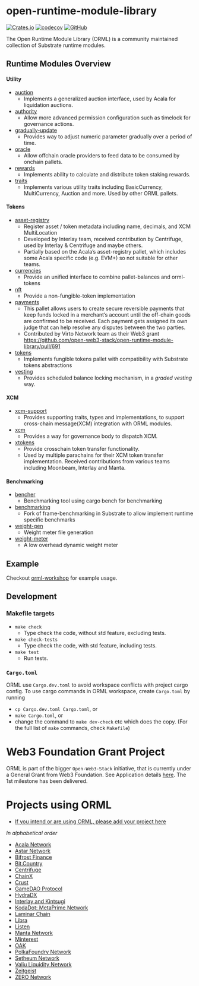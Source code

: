# open-runtime-module-library

[![Crates.io](https://img.shields.io/crates/v/orml-tokens)](https://crates.io/search?q=orml)
[![codecov](https://codecov.io/gh/open-web3-stack/open-runtime-module-library/branch/master/graph/badge.svg?token=FZ4HZYMW9A)](https://codecov.io/gh/open-web3-stack/open-runtime-module-library)
[![GitHub](https://img.shields.io/github/license/open-web3-stack/open-runtime-module-library)](https://github.com/open-web3-stack/open-runtime-module-library/blob/master/LICENSE)

The Open Runtime Module Library (ORML) is a community maintained collection of Substrate runtime modules.

## Runtime Modules Overview

#### Utility
- [auction](https://github.com/open-web3-stack/open-runtime-module-library/tree/master/auction)
	- Implements a generalized auction interface, used by Acala for liquidation auctions.
- [authority](https://github.com/open-web3-stack/open-runtime-module-library/tree/master/authority)
	- Allow more advanced permission configuration such as timelock for governance actions.
- [gradually-update](https://github.com/open-web3-stack/open-runtime-module-library/tree/master/gradually-update)
	- Provides way to adjust numeric parameter gradually over a period of time.
- [oracle](https://github.com/open-web3-stack/open-runtime-module-library/tree/master/oracle)
	- Allow offchain oracle providers to feed data to be consumed by onchain pallets.
- [rewards](https://github.com/open-web3-stack/open-runtime-module-library/tree/master/rewards)
	- Implements ability to calculate and distribute token staking rewards.
- [traits](https://github.com/open-web3-stack/open-runtime-module-library/tree/master/traits)
	- Implements various utility traits including BasicCurrency, MultiCurrency, Auction and more. Used by other ORML pallets.

#### Tokens
- [asset-registry](https://github.com/open-web3-stack/open-runtime-module-library/tree/master/asset-registry)
	- Register asset / token metadata including name, decimals, and XCM MultiLocation
	- Developed by Interlay team, received contribution by Centrifuge, used by Interlay & Centrifuge and maybe others.
	- Partially based on the Acala’s asset-registry pallet, which includes some Acala specific code (e.g. EVM+) so not suitable for other teams.
- [currencies](https://github.com/open-web3-stack/open-runtime-module-library/tree/master/currencies)
	- Provide an unified interface to combine pallet-balances and orml-tokens
- [nft](https://github.com/open-web3-stack/open-runtime-module-library/tree/master/nft)
	- Provide a non-fungible-token implementation
- [payments](https://github.com/open-web3-stack/open-runtime-module-library/tree/master/payments)
	- This pallet allows users to create secure reversible payments that keep funds locked in a merchant’s account until the off-chain goods are confirmed to be received. Each payment gets assigned its own judge that can help resolve any disputes between the two parties.
	- Contributed by Virto Network team as their Web3 grant https://github.com/open-web3-stack/open-runtime-module-library/pull/691
- [tokens](https://github.com/open-web3-stack/open-runtime-module-library/tree/master/tokens)
	- Implements fungible tokens pallet with compatibility with Substrate tokens abstractions
- [vesting](https://github.com/open-web3-stack/open-runtime-module-library/tree/master/vesting)
	- Provides scheduled balance locking mechanism, in a *graded vesting* way.

#### XCM
- [xcm-support](https://github.com/open-web3-stack/open-runtime-module-library/tree/master/xcm-support)
	- Provides supporting traits, types and implementations, to support cross-chain message(XCM) integration with ORML modules.
- [xcm](https://github.com/open-web3-stack/open-runtime-module-library/tree/master/xcm)
	- Provides a way for governance body to dispatch XCM.
- [xtokens](https://github.com/open-web3-stack/open-runtime-module-library/tree/master/xtokens)
	- Provide crosschain token transfer functionality.
	- Used by multiple parachains for their XCM token transfer implementation. Received contributions from various teams including Moonbeam, Interlay and Manta.

#### Benchmarking
- [bencher](https://github.com/open-web3-stack/open-runtime-module-library/tree/master/bencher)
	- Benchmarking tool using cargo bench for benchmarking
- [benchmarking](https://github.com/open-web3-stack/open-runtime-module-library/tree/master/benchmarking)
	- Fork of frame-benchmarking in Substrate to allow implement runtime specific benchmarks
- [weight-gen](https://github.com/open-web3-stack/open-runtime-module-library/tree/master/weight-gen)
	- Weight meter file generation
- [weight-meter](https://github.com/open-web3-stack/open-runtime-module-library/tree/master/weight-meter)
	- A low overhead dynamic weight meter

## Example

Checkout [orml-workshop](https://github.com/xlc/orml-workshop) for example usage.

## Development

### Makefile targets

- `make check`
	- Type check the code, without std feature, excluding tests.
- `make check-tests`
	- Type check the code, with std feature, including tests.
- `make test`
	- Run tests.

### `Cargo.toml`

ORML use `Cargo.dev.toml` to avoid workspace conflicts with project cargo config. To use cargo commands in ORML workspace, create `Cargo.toml` by running

- `cp Cargo.dev.toml Cargo.toml`, or
- `make Cargo.toml`, or
- change the command to `make dev-check` etc which does the copy. (For the full list of `make` commands, check `Makefile`)

# Web3 Foundation Grant Project
ORML is part of the bigger `Open-Web3-Stack` initiative, that is currently under a General Grant from Web3 Foundation. See Application details [here](https://github.com/open-web3-stack/General-Grants-Program/blob/master/grants/speculative/open_web3_stack.md). The 1st milestone has been delivered.

# Projects using ORML
- [If you intend or are using ORML, please add your project here](https://github.com/open-web3-stack/open-runtime-module-library/edit/master/README.md)

_In alphabetical order_

- [Acala Network](https://github.com/AcalaNetwork/Acala)
- [Astar Network](https://github.com/AstarNetwork)
- [Bifrost Finance](https://github.com/bifrost-finance/bifrost)
- [Bit.Country](https://github.com/bit-country/Bit-Country-Blockchain)
- [Centrifuge](https://github.com/centrifuge/centrifuge-chain)
- [ChainX](https://github.com/chainx-org/ChainX)
- [Crust](https://github.com/crustio/crust)
- [GameDAO Protocol](https://github.com/gamedaoco)
- [HydraDX](https://github.com/galacticcouncil/hack.HydraDX-node)
- [Interlay and Kintsugi](https://github.com/interlay/interbtc)
- [KodaDot: MetaPrime Network](https://github.com/kodadot/metaprime.network) 
- [Laminar Chain](https://github.com/laminar-protocol/laminar-chain)
- [Libra](https://github.com/atscaletech/libra)
- [Listen](https://github.com/listenofficial)
- [Manta Network](https://github.com/Manta-Network)
- [Minterest](https://github.com/minterest-finance/minterest-chain-node)
- [OAK](https://github.com/OAK-Foundation/OAK-blockchain)
- [PolkaFoundry Network](https://github.com/PolkaFoundry)
- [Setheum Network](https://github.com/Setheum-Labs/Setheum)
- [Valiu Liquidity Network](https://github.com/valibre-org/vln-node)
- [Zeitgeist](https://github.com/zeitgeistpm/zeitgeist)
- [ZERO Network](https://github.com/playzero/subzero)

